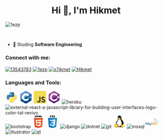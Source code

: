 
<h1 align="center">Hi 👋, I'm Hikmet</h1>


<p align="left"> <img src="https://komarev.com/ghpvc/?username=1ezp&label=Profile%20views&color=0e75b6&style=flat" alt="1ezp" /> </p>
<br>



- 🏫 Studing **Software Engineering**


<h3 align="left">Connect with me:</h3>
<p align="left">
<a href="https://stackoverflow.com/users/13543783" target="blank"><img align="center" src="https://raw.githubusercontent.com/rahuldkjain/github-profile-readme-generator/master/src/images/icons/Social/stack-overflow.svg" alt="13543783" height="30" width="40" /></a>
<a href="https://instagram.com/1ezp" target="blank"><img align="center" src="https://raw.githubusercontent.com/rahuldkjain/github-profile-readme-generator/master/src/images/icons/Social/instagram.svg" alt="1ezp"  width="40" /></a>
<a href="https://t.me/x7ikmet" target="blank"><img align="center" src="https://img.icons8.com/?id=oWiuH0jFiU0R&format=png" alt="x7ikmet" height="50" width="50" /></a>
<a href="https://www.linkedin.com/in/hikmet-karkour" target="blank"><img align="center" src="https://img.icons8.com/?id=xuvGCOXi8Wyg&format=png" alt="Hikmet" height="50" width="50" /></a>

</p>


<h3 align="left">Languages and Tools:</h3>
<p align="left">  
  <img src="https://raw.githubusercontent.com/devicons/devicon/master/icons/python/python-original.svg" alt="python" width="40" height="40"/> 
  <img src="https://raw.githubusercontent.com/devicons/devicon/master/icons/cplusplus/cplusplus-original.svg" alt="cplusplus" width="40" height="40"/>
  <img src="https://raw.githubusercontent.com/devicons/devicon/master/icons/javascript/javascript-original.svg" alt="javascript" width="40" height="40"/>
  <img src="https://raw.githubusercontent.com/devicons/devicon/master/icons/csharp/csharp-original.svg" alt="csharp" width="40" height="40"/>
  <img src="https://www.vectorlogo.zone/logos/heroku/heroku-icon.svg" alt="heroku" width="40" height="40"/> 
  <img width="40" height="40" src="https://img.icons8.com/external-tal-revivo-color-tal-revivo/48/external-react-a-javascript-library-for-building-user-interfaces-logo-color-tal-revivo.png" alt="external-react-a-javascript-library-for-building-user-interfaces-logo-color-tal-revivo"/>
  <img src="https://img.icons8.com/?size=256&id=PndQWK6M1Hjo" alt="bootstrap" width="40" height="40"/>
  <img src="https://raw.githubusercontent.com/devicons/devicon/master/icons/html5/html5-original-wordmark.svg" alt="html5" width="40" height="40"/>
  <img src="https://raw.githubusercontent.com/devicons/devicon/master/icons/css3/css3-original-wordmark.svg" alt="css3" width="40" height="40"/>
  <img src="https://cdn.worldvectorlogo.com/logos/django.svg" alt="django" width="40" height="40"/>
  <img src="https://img.icons8.com/?size=256&id=1BC75jFEBED6&format=png" alt="dotnet" width="40" height="40"/>
  <img src="https://www.vectorlogo.zone/logos/git-scm/git-scm-icon.svg" alt="git" width="40" height="40"/>
  <img src="https://raw.githubusercontent.com/devicons/devicon/master/icons/linux/linux-original.svg" alt="linux" width="40" height="40"/>
  <img src="https://www.svgrepo.com/show/303229/microsoft-sql-server-logo.svg" alt="mssql" width="40" height="40"/>
  <img src="https://raw.githubusercontent.com/devicons/devicon/master/icons/mysql/mysql-original-wordmark.svg" alt="mysql" width="40" height="40"/>
  <img src="https://www.vectorlogo.zone/logos/adobe_illustrator/adobe_illustrator-icon.svg" alt="illustrator" width="40" height="40"/>
  <img src="https://upload.wikimedia.org/wikipedia/commons/0/0b/Qt_logo_2016.svg" alt="qt" width="40" height="40"/>
  </p>



